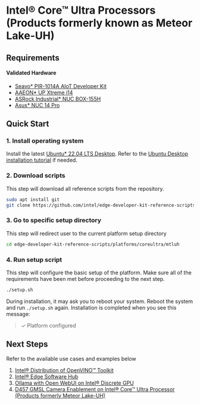 # Intel® Core™ Ultra Processors (Products formerly known as Meteor Lake-UH)

## Requirements

#### Validated Hardware
- [Seavo* PIR-1014A AIoT Developer Kit](https://www.seavo.com/en/pir_devkit/)
- [AAEON* UP Xtreme i14](https://up-board.org/up-xtreme-i14/)
- [ASRock Industrial* NUC BOX-155H](https://www.asrockind.com/en-gb/NUC%20BOX-155H)
- [Asus* NUC 14 Pro](https://www.asus.com/displays-desktops/nucs/nuc-mini-pcs/asus-nuc-14-pro/)

## Quick Start

### 1. Install operating system

Install the latest [Ubuntu* 22.04 LTS Desktop](https://releases.ubuntu.com/jammy/). Refer to the [Ubuntu Desktop installation tutorial](https://ubuntu.com/tutorials/install-ubuntu-desktop) if needed.

### 2. Download scripts

This step will download all reference scripts from the repository.

```bash
sudo apt install git
git clone https://github.com/intel/edge-developer-kit-reference-scripts
```

### 3. Go to specific setup directory

This step will redirect user to the current platform setup directory

```bash
cd edge-developer-kit-reference-scripts/platforms/coreultra/mtluh
```

### 4. Run setup script

This step will configure the basic setup of the platform. Make sure all of the requirements have been met before proceeding to the next step.

```bash
./setup.sh
```
During installation, it may ask you to reboot your system. Reboot the system and run `./setup.sh` again. Installation is completed when you see this message:
> ✓ Platform configured

## Next Steps

Refer to the available use cases and examples below

1. [Intel® Distribution of OpenVINO™ Toolkit](usecases/openvino/README.md)
2. [Intel® Edge Software Hub](https://www.intel.com/content/www/us/en/developer/topic-technology/edge-5g/edge-solutions/overview.html) 
3. [Ollama with Open WebUI on Intel® Discrete GPU](../../../usecases/ai/openwebui-ollama/README.md)
4. [D457 GMSL Camera Enablement on Intel® Core™ Ultra Processor (Products formerly Meteor Lake-UH)](gmsl/d457/README.md)
